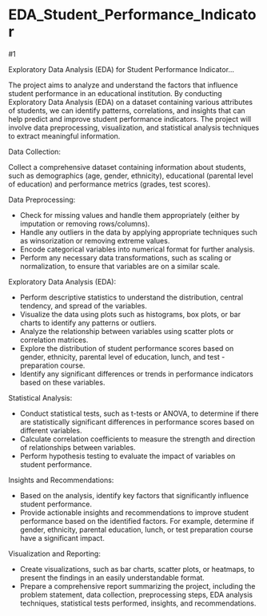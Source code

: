 # EDA_Student_Performance_Indicator
#1 

Exploratory Data Analysis (EDA) for Student Performance Indicator...

The project aims to analyze and understand the factors that influence student performance in an educational institution. By conducting Exploratory Data Analysis (EDA) on a dataset containing various attributes of students, we can identify patterns, correlations, and insights that can help predict and improve student performance indicators. The project will involve data preprocessing, visualization, and statistical analysis techniques to extract meaningful information.

Data Collection:

Collect a comprehensive dataset containing information about students, such as demographics (age, gender, ethnicity), educational (parental level of education) and performance metrics (grades, test scores).

Data Preprocessing:
- Check for missing values and handle them appropriately (either by imputation or removing rows/columns).
- Handle any outliers in the data by applying appropriate techniques such as winsorization or removing extreme values.
- Encode categorical variables into numerical format for further analysis.
- Perform any necessary data transformations, such as scaling or normalization, to ensure that variables are on a similar scale.

Exploratory Data Analysis (EDA):
- Perform descriptive statistics to understand the distribution, central tendency, and spread of the variables.
- Visualize the data using plots such as histograms, box plots, or bar charts to identify any patterns or outliers.
- Analyze the relationship between variables using scatter plots or correlation matrices.
- Explore the distribution of student performance scores based on gender, ethnicity, parental level of education, lunch, and test - preparation course.
- Identify any significant differences or trends in performance indicators based on these variables.

Statistical Analysis:
- Conduct statistical tests, such as t-tests or ANOVA, to determine if there are statistically significant differences in performance scores based on different variables.
- Calculate correlation coefficients to measure the strength and direction of relationships between variables.
- Perform hypothesis testing to evaluate the impact of variables on student performance.

Insights and Recommendations:
- Based on the analysis, identify key factors that significantly influence student performance.
- Provide actionable insights and recommendations to improve student performance based on the identified factors.
For example, determine if gender, ethnicity, parental education, lunch, or test preparation course have a significant impact.

Visualization and Reporting:
- Create visualizations, such as bar charts, scatter plots, or heatmaps, to present the findings in an easily understandable format.
- Prepare a comprehensive report summarizing the project, including the problem statement, data collection, preprocessing steps, EDA analysis techniques, statistical tests performed, insights, and recommendations.
